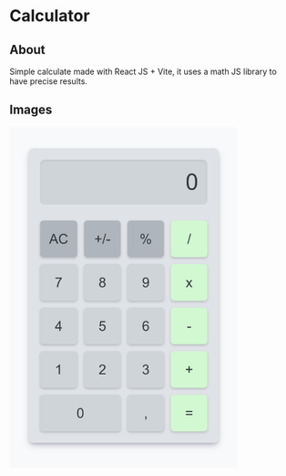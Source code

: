 # Calculator

## About

Simple calculate made with React JS + Vite, it uses a math JS library to have precise results.

## Images

<img src="./assets/calculator.png" width="400" alt="Calculator project image">
